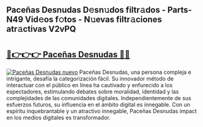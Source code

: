## Paceñas Desnudas D𝚎sn𝚞dos filtr𝚊dos - Parts-N49 Vid𝚎os f𝚘tos - N𝚞evas filtr𝚊ciones atr𝚊ctivas V2vPQ

# <h2><a href="http://mb4f91x.tromn.icu/?c=Pace%c3%b1as+Desnudas">🔗👉👉👉 Paceñas Desnudas 🔗🔗</a></h2>

[![Paceñas Desnudas nuevo](https://i.imgur.com/pEAQMta.gif)](http://mb4f91x.tromn.icu/?c=Pace%c3%b1as+Desnudas)
Paceñas Desnudas, una persona compleja e intrigante, desafía la categorización fácil. Su innovador método de interactuar con el público en línea ha cautivado y enfurecido a los espectadores, estimulando debates sobre moralidad, identidad y las complejidades de las comunidades digitales. Independientemente de sus esfuerzos futuros, su influencia en el ámbito digital es innegable. Con un espíritu inquebrantable y un atractivo innegable, Paceñas Desnudas impact en los medios digitales es transformador.
